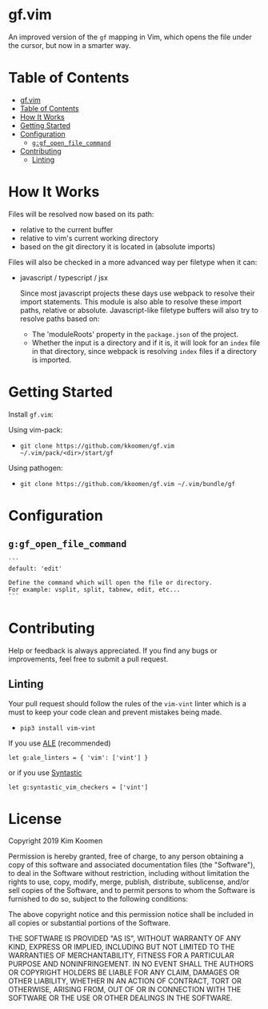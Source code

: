 # gf.vim

An improved version of the `gf` mapping in Vim, which opens the file under the
cursor, but now in a smarter way.

# Table of Contents
- [gf.vim](#gfvim)
- [Table of Contents](#table-of-contents)
- [How It Works](#how-it-works)
- [Getting Started](#getting-started)
- [Configuration](#configuration)
  * [`g:gf_open_file_command`](#ggf_open_file_command)
- [Contributing](#contributing)
  * [Linting](#linting)

# How It Works

Files will be resolved now based on its path:<br />
- relative to the current buffer
- relative to vim's current working directory
- based on the git directory it is located in (absolute imports)

Files will also be checked in a more advanced way per filetype when it can:

- javascript / typescript / jsx

    Since most javascript projects these days use webpack to resolve their
    import statements. This module is also able to resolve these import paths,
    relative or absolute. Javascript-like filetype buffers will also try to
    resolve paths based on:

    - The 'moduleRoots' property in the `package.json` of the project.
    - Whether the input is a directory and if it is, it will look for an `index`
      file in that directory, since webpack is resolving `index` files if a
      directory is imported.

# Getting Started

Install `gf.vim`:

Using vim-pack:

- `git clone https://github.com/kkoomen/gf.vim ~/.vim/pack/<dir>/start/gf`

Using pathogen:

- `git clone https://github.com/kkoomen/gf.vim ~/.vim/bundle/gf`

# Configuration

## `g:gf_open_file_command`
    ```
    default: 'edit'

    Define the command which will open the file or directory.
    For example: vsplit, split, tabnew, edit, etc...
    ```

# Contributing

Help or feedback is always appreciated. If you find any bugs or improvements,
feel free to submit a pull request.

## Linting

Your pull request should follow the rules of the `vim-vint` linter which is a
must to keep your code clean and prevent mistakes being made.

- `pip3 install vim-vint`

If you use [ALE](https://github.com/w0rp/ale) (recommended)

```
let g:ale_linters = { 'vim': ['vint'] }
```

or if you use [Syntastic](https://github.com/vim-syntastic/syntastic)
```
let g:syntastic_vim_checkers = ['vint']
```

# License

Copyright 2019 Kim Koomen

Permission is hereby granted, free of charge, to any person obtaining a copy of
this software and associated documentation files (the "Software"), to deal in
the Software without restriction, including without limitation the rights to
use, copy, modify, merge, publish, distribute, sublicense, and/or sell copies of
the Software, and to permit persons to whom the Software is furnished to do so,
subject to the following conditions:

The above copyright notice and this permission notice shall be included in all
copies or substantial portions of the Software.

THE SOFTWARE IS PROVIDED "AS IS", WITHOUT WARRANTY OF ANY KIND, EXPRESS OR
IMPLIED, INCLUDING BUT NOT LIMITED TO THE WARRANTIES OF MERCHANTABILITY, FITNESS
FOR A PARTICULAR PURPOSE AND NONINFRINGEMENT. IN NO EVENT SHALL THE AUTHORS OR
COPYRIGHT HOLDERS BE LIABLE FOR ANY CLAIM, DAMAGES OR OTHER LIABILITY, WHETHER
IN AN ACTION OF CONTRACT, TORT OR OTHERWISE, ARISING FROM, OUT OF OR IN
CONNECTION WITH THE SOFTWARE OR THE USE OR OTHER DEALINGS IN THE SOFTWARE.
